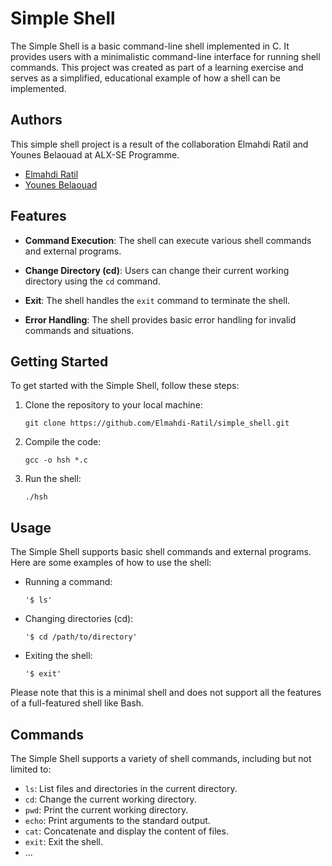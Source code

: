 # Simple Shell

The Simple Shell is a basic command-line shell implemented in C. It provides users with a minimalistic command-line interface for running shell commands. This project was created as part of a learning exercise and serves as a simplified, educational example of how a shell can be implemented.

## Authors

This simple shell project is a result of the collaboration Elmahdi Ratil and Younes Belaouad at ALX-SE Programme.

- [Elmahdi Ratil](mailto:elmahdiratildev@gmail.com)
- [Younes Belaouad](mailto:belaouadyounes13@gmail.com)

## Features

- **Command Execution**: The shell can execute various shell commands and external programs.

- **Change Directory (cd)**: Users can change their current working directory using the `cd` command.

- **Exit**: The shell handles the `exit` command to terminate the shell.

- **Error Handling**: The shell provides basic error handling for invalid commands and situations.

## Getting Started

To get started with the Simple Shell, follow these steps:

1. Clone the repository to your local machine:

   ```shell
   git clone https://github.com/Elmahdi-Ratil/simple_shell.git
   ```

2. Compile the code:

   ```shell
   gcc -o hsh *.c
   ```

3. Run the shell:

   ```shell
   ./hsh
   ```

## Usage

The Simple Shell supports basic shell commands and external programs. Here are some examples of how to use the shell:

- Running a command:

   ```shell
   '$ ls'
   ```

- Changing directories (cd):

   ```shell
   '$ cd /path/to/directory'
   ```

- Exiting the shell:

   ```shell
   '$ exit'
   ```

Please note that this is a minimal shell and does not support all the features of a full-featured shell like Bash.

## Commands

The Simple Shell supports a variety of shell commands, including but not limited to:

- `ls`: List files and directories in the current directory.
- `cd`: Change the current working directory.
- `pwd`: Print the current working directory.
- `echo`: Print arguments to the standard output.
- `cat`: Concatenate and display the content of files.
- `exit`: Exit the shell.
- ...

